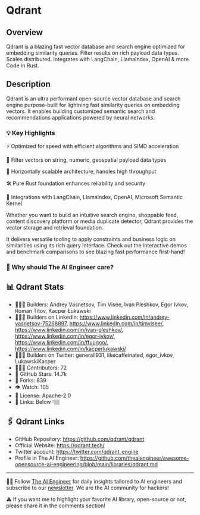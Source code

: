 # Qdrant
## Overview
Qdrant is a blazing fast vector database and search engine optimized for embedding similarity queries. Filter results on rich payload data types. Scales distributed. Integrates with LangChain, LlamaIndex, OpenAI & more. Code in Rust.
## Description

Qdrant is an ultra performant open-source vector database and search engine purpose-built for lightning fast similarity queries on embedding vectors. It enables building customized semantic search and recommendations applications powered by neural networks.

### 💡 Key Highlights

⚡️ Optimized for speed with efficient algorithms and SIMD acceleration

🔎 Filter vectors on string, numeric, geospatial payload data types

🚀 Horizontally scalable architecture, handles high throughput

🛠️ Pure Rust foundation enhances reliability and security

🔗 Integrations with LangChain, LlamaIndex, OpenAI, Microsoft Semantic Kernel

Whether you want to build an intuitive search engine, shoppable feed, content discovery platform or media duplicate detector, Qdrant provides the vector storage and retrieval foundation.

It delivers versatile tooling to apply constraints and business logic on similarities using its rich query interface. Check out the interactive demos and benchmark comparisons to see blazing fast performance first-hand!

### 🤔 Why should The AI Engineer care?



## 📊 Qdrant Stats
* 👷🏽‍♀️ Builders: Andrey Vasnetsov, Tim Visée, Ivan Pleshkov, Egor Ivkov, Roman Titov, Kacper Łukawski
* 👩🏽‍💼 Builders on LinkedIn: https://www.linkedin.com/in/andrey-vasnetsov-75268897, https://www.linkedin.com/in/timvisee/, https://www.linkedin.com/in/ivan-pleshkov/, https://www.linkedin.com/in/egor-ivkov/, https://www.linkedin.com/in/ffuugoo/, https://www.linkedin.com/in/kacperlukawski/
* 👩🏽‍🏭 Builders on Twitter: generall931, likecaffeinated, egor_ivkov, LukawskiKacper 
* 👩🏽‍💻 Contributors: 72
* 💫 GitHub Stars: 14.7k
* 🍴 Forks: 839
* 👁️ Watch: 105
* 🪪 License: Apache-2.0
* 🔗 Links: Below 👇🏽

## 🖇️ Qdrant Links
* GitHub Repository: https://github.com/qdrant/qdrant
* Official Website: https://qdrant.tech/
* Twitter account: https://twitter.com/qdrant_engine
* Profile in The AI Engineer: https://github.com/theaiengineer/awesome-opensource-ai-engineering/blob/main/libraries/qdrant.md

---
🧙🏽 Follow [The AI Engineer](https://www.linkedin.com/company/theaiengineer/) for daily insights tailored to AI engineers and subscribe to our [newsletter](http://theaiengineerco.substack.com). We are the AI community for hackers!

⚠️ If you want me to highlight your favorite AI library, open-source or not, please share it in the comments section!



